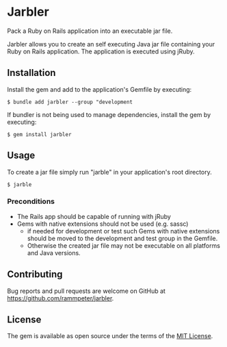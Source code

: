 # Jarbler
Pack a Ruby on Rails application into an executable jar file.

Jarbler allows you to create an self executing Java jar file containing your Ruby on Rails application.
The application is executed using jRuby.

## Installation

Install the gem and add to the application's Gemfile by executing:

    $ bundle add jarbler --group "development

If bundler is not being used to manage dependencies, install the gem by executing:

    $ gem install jarbler

## Usage

To create a jar file simply run "jarble" in your application's root directory.

    $ jarble    

### Preconditions
* The Rails app should be capable of running with jRuby
* Gems with native extensions should not be used (e.g. sassc)
  * if needed for development or test such Gems with native extensions should be moved to the development and test group in the Gemfile.
  * Otherwise the created jar file may not be executable on all platforms and Java versions.

## Contributing

Bug reports and pull requests are welcome on GitHub at https://github.com/rammpeter/jarbler.

## License

The gem is available as open source under the terms of the [MIT License](https://opensource.org/licenses/MIT).
